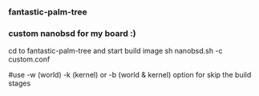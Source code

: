 ### fantastic-palm-tree
### custom nanobsd for my board :)
cd to fantastic-palm-tree and start build image 
sh nanobsd.sh -c custom.conf 


#use -w (world) -k (kernel) or -b (world & kernel) option
for skip the build stages
